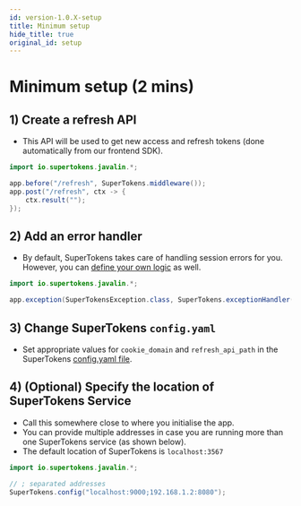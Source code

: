 ```yaml
---
id: version-1.0.X-setup
title: Minimum setup
hide_title: true
original_id: setup
---
```


# Minimum setup (2 mins)

## 1) Create a refresh API
- This API will be used to get new access and refresh tokens (done automatically from our frontend SDK). 
```java
import io.supertokens.javalin.*;

app.before("/refresh", SuperTokens.middleware());
app.post("/refresh", ctx -> {
    ctx.result("");
});
```

## 2) Add an error handler
- By default, SuperTokens takes care of handling session errors for you. However, you can [define your own logic](./custom_error_handling) as well.
```java
import io.supertokens.javalin.*;

app.exception(SuperTokensException.class, SuperTokens.exceptionHandler());
```

## 3) Change SuperTokens `config.yaml`
- Set appropriate values for `cookie_domain` and `refresh_api_path` in the SuperTokens [config.yaml file](/docs/pro/configuration/core#optional-config-values).

## 4) (Optional) Specify the location of SuperTokens Service
- Call this somewhere close to where you initialise the app.
- You can provide multiple addresses in case you are running more than one SuperTokens service (as shown below).
- The default location of SuperTokens is `localhost:3567`
```java
import io.supertokens.javalin.*;

// ; separated addresses
SuperTokens.config("localhost:9000;192.168.1.2:8080");
```